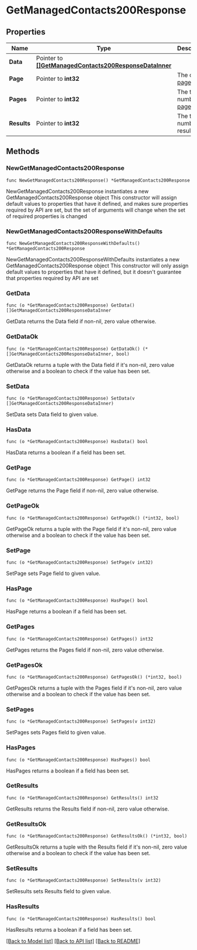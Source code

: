 # GetManagedContacts200Response

## Properties

Name | Type | Description | Notes
------------ | ------------- | ------------- | -------------
**Data** | Pointer to [**[]GetManagedContacts200ResponseDataInner**](GetManagedContacts200ResponseDataInner.md) |  | [optional] 
**Page** | Pointer to **int32** | The current [page](https://techdocs.akamai.com/linode-api/reference/pagination). | [optional] [readonly] 
**Pages** | Pointer to **int32** | The total number of [pages](https://techdocs.akamai.com/linode-api/reference/pagination). | [optional] [readonly] 
**Results** | Pointer to **int32** | The total number of results. | [optional] [readonly] 

## Methods

### NewGetManagedContacts200Response

`func NewGetManagedContacts200Response() *GetManagedContacts200Response`

NewGetManagedContacts200Response instantiates a new GetManagedContacts200Response object
This constructor will assign default values to properties that have it defined,
and makes sure properties required by API are set, but the set of arguments
will change when the set of required properties is changed

### NewGetManagedContacts200ResponseWithDefaults

`func NewGetManagedContacts200ResponseWithDefaults() *GetManagedContacts200Response`

NewGetManagedContacts200ResponseWithDefaults instantiates a new GetManagedContacts200Response object
This constructor will only assign default values to properties that have it defined,
but it doesn't guarantee that properties required by API are set

### GetData

`func (o *GetManagedContacts200Response) GetData() []GetManagedContacts200ResponseDataInner`

GetData returns the Data field if non-nil, zero value otherwise.

### GetDataOk

`func (o *GetManagedContacts200Response) GetDataOk() (*[]GetManagedContacts200ResponseDataInner, bool)`

GetDataOk returns a tuple with the Data field if it's non-nil, zero value otherwise
and a boolean to check if the value has been set.

### SetData

`func (o *GetManagedContacts200Response) SetData(v []GetManagedContacts200ResponseDataInner)`

SetData sets Data field to given value.

### HasData

`func (o *GetManagedContacts200Response) HasData() bool`

HasData returns a boolean if a field has been set.

### GetPage

`func (o *GetManagedContacts200Response) GetPage() int32`

GetPage returns the Page field if non-nil, zero value otherwise.

### GetPageOk

`func (o *GetManagedContacts200Response) GetPageOk() (*int32, bool)`

GetPageOk returns a tuple with the Page field if it's non-nil, zero value otherwise
and a boolean to check if the value has been set.

### SetPage

`func (o *GetManagedContacts200Response) SetPage(v int32)`

SetPage sets Page field to given value.

### HasPage

`func (o *GetManagedContacts200Response) HasPage() bool`

HasPage returns a boolean if a field has been set.

### GetPages

`func (o *GetManagedContacts200Response) GetPages() int32`

GetPages returns the Pages field if non-nil, zero value otherwise.

### GetPagesOk

`func (o *GetManagedContacts200Response) GetPagesOk() (*int32, bool)`

GetPagesOk returns a tuple with the Pages field if it's non-nil, zero value otherwise
and a boolean to check if the value has been set.

### SetPages

`func (o *GetManagedContacts200Response) SetPages(v int32)`

SetPages sets Pages field to given value.

### HasPages

`func (o *GetManagedContacts200Response) HasPages() bool`

HasPages returns a boolean if a field has been set.

### GetResults

`func (o *GetManagedContacts200Response) GetResults() int32`

GetResults returns the Results field if non-nil, zero value otherwise.

### GetResultsOk

`func (o *GetManagedContacts200Response) GetResultsOk() (*int32, bool)`

GetResultsOk returns a tuple with the Results field if it's non-nil, zero value otherwise
and a boolean to check if the value has been set.

### SetResults

`func (o *GetManagedContacts200Response) SetResults(v int32)`

SetResults sets Results field to given value.

### HasResults

`func (o *GetManagedContacts200Response) HasResults() bool`

HasResults returns a boolean if a field has been set.


[[Back to Model list]](../README.md#documentation-for-models) [[Back to API list]](../README.md#documentation-for-api-endpoints) [[Back to README]](../README.md)


